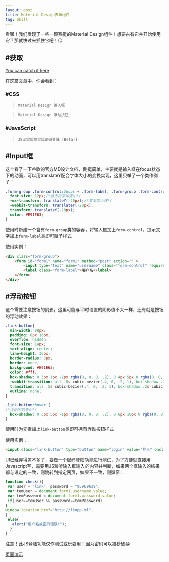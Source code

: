 ```yaml
---
layout: post
title: Material Design表单组件
tag: Skill
---
```


看哪！我们发现了一些一颗赛艇的Material Design组件！想要占有它并开始使用它？那就快过来抓住它吧！:smirk:

## #获取
[You can catch it here](http://admin.lkopp.ml/css/styles.css)

在这篇文章中，你会看到：

### #CSS
> `Material Design 输入框`

> `Material Design 浮动按钮`

### #JavaScript
> `JS无需后端实现密码登陆 [Beta!]`

## #Input框

这个看了一下谷歌的官方MD设计文档，倒挺简单，主要就是输入框在focus状态下的动画，可以用translateY配合字体大小的变换实现，这里只举了一个类作例子：
```css
.form-group .form-control:focus + .form-label, .form-group .form-control:valid + .form-label {
  font-size: 12px;/*点击后字体变小*/
  -ms-transform: translateY(-20px);/*文本向上移*/
  -webkit-transform: translateY(-20px);
  transform: translateY(-20px);
  color: #E91E63;
}
```

使用时新建一个含有`form-group`类的容器，将输入框加上`form-control`，提示文字加上`form-label`类即可赋予样式

使用实例：
```html
<div class="form-group">
    <form id="form1" name="form1" method="post" action="" >
        <input type="text" name="username" class="form-control" required="required"/>
        <label class="form-label">用户名</label>
    </form>
</div>
```

## #浮动按钮

这个需要注意按钮的阴影，这里可能与平时设置的阴影值不大一样，还有就是按钮的浮动效果：
```css
.link-button{
  min-width: 88px;
  padding: 0px 16px;
  overflow: hidden;
  font-size: 14px;
  text-align: center;
  line-height: 36px;
  border-radius: 3px;
  border: none;
  background: #E91E63;
  color: #fff;
  box-shadow: 0 3px 1px -2px rgba(0, 0, 0, .2), 0 4px 5px 0 rgba(0, 0, 0, .14), 0 1px 5px 0 rgba(0, 0, 0, .12);
  -webkit-transition: all .5s cubic-bezier(.4, 0, .2, 1), box-shadow .2s cubic-bezier(.4, 0, 1, 1);
  transition: all .5s cubic-bezier(.4, 0, .2, 1), box-shadow .2s cubic-bezier(.4, 0, 1, 1);
  outline: none;
}

.link-button:hover {
/*浮动阴影变化*/
  box-shadow: 0 3px 5px -1px rgba(0, 0, 0, .2), 0 6px 10px 0 rgba(0, 0, 0, .14), 0 1px 18px 0 rgba(0, 0, 0, .12);
}
```

使用时为元素加上`link-button`类即可拥有浮动按钮样式

使用实例：
```html
<input class="link-button" type="button" name="login" value="登入" onclick="check();"/>
```


UI已经弄得差不多了，要做一个密码登陆功能进行测试，为了方便就直接用Javascript写，需要用JS监听输入框输入的内容并判断，如果两个框输入的结果都与设定的一致，则跳转到指定网页，如果不一致，则弹窗：
```javascript
function check(){
 var user = "link", password = "95969639";
 var temUser = document.form1.username.value;
 var temPassword = document.form1.password.value;
 if(user==temUser && password==temPassword)
{
window.location.href="http://lkopp.ml";
}
 else{
   alert("用户名或密码错误!");
  }
}
```
注意！此JS登陆功能仅作测试或玩耍用！因为密码可以被秒破:joy:

[页面演示](http://admin.lkopp.ml)
